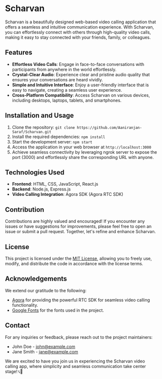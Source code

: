 # Scharvan

Scharvan is a beautifully designed web-based video calling application that offers a seamless and intuitive communication experience. With Scharvan, you can effortlessly connect with others through high-quality video calls, making it easy to stay connected with your friends, family, or colleagues.

## Features

- **Effortless Video Calls**: Engage in face-to-face conversations with participants from anywhere in the world effortlessly.
- **Crystal-Clear Audio**: Experience clear and pristine audio quality that ensures your conversations are heard vividly.
- **Simple and Intuitive Interface**: Enjoy a user-friendly interface that is easy to navigate, creating a seamless user experience.
- **Cross-Platform Compatibility**: Access Scharvan on various devices, including desktops, laptops, tablets, and smartphones.

## Installation and Usage

1. Clone the repository: `git clone https://github.com/Aaniranjan-Saraf/Scharvan.git`
2. Install the required dependencies: `npm install`
3. Start the development server: `npm start`
4. Access the application in your web browser at `http://localhost:3000`
5. Achieve seamless connectivity by leveraging ngrok server to expose the port (3000) and effortlessly share the corresponding URL with anyone.

## Technologies Used

- **Frontend**: HTML, CSS, JavaScript, React.js
- **Backend**: Node.js, Express.js
- **Video Calling Integration**: Agora SDK (Agora RTC SDK)

## Contribution

Contributions are highly valued and encouraged! If you encounter any issues or have suggestions for improvements, please feel free to open an issue or submit a pull request. Together, let's refine and enhance Scharvan.

## License

This project is licensed under the [MIT License](https://opensource.org/licenses/MIT), allowing you to freely use, modify, and distribute the code in accordance with the license terms.

## Acknowledgements

We extend our gratitude to the following:

- [Agora](https://www.agora.io/) for providing the powerful RTC SDK for seamless video calling functionality.
- [Google Fonts](https://fonts.google.com/) for the fonts used in the project.

## Contact

For any inquiries or feedback, please reach out to the project maintainers:

- John Doe - john@example.com
- Jane Smith - jane@example.com

We are excited to have you join us in experiencing the Scharvan video calling app, where simplicity and seamless communication take center stage! 📞🌟
